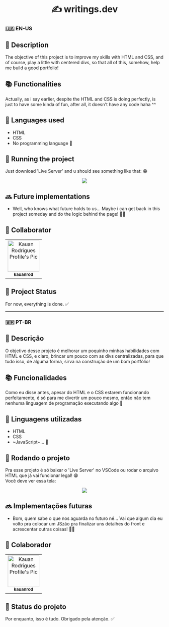 <h1 align="center">✍ writings.dev</h1>

### 🇺🇸 EN-US

## :memo: Description
The objective of this project is to improve my skills with HTML and CSS, and of course, play a little with centered divs, so that all of this, somehow, help me build a good portfolio!

## :books: Functionalities
Actually, as i say earlier, despite the HTML and CSS is doing perfectly, is just to have some kinda of fun, after all, it doesn't have any code haha ^^

## :wrench: Languages used
* HTML
* CSS
* No programming language 😬

## :rocket: Running the project
Just download 'Live Server' and u should see something like that: 😁
<div align="center">
  <img src="assets/landing_page_example.gif">
</div>

## :soon: Future implementations
* Well, who knows what future holds to us... Maybe i can get back in this project someday and do the logic behind the page! 🤷‍♂️

## :handshake: Collaborator
<table>
  <tr>
    <td align="center">
      <a href="http://github.com/tatialveso">
        <img src="https://avatars.githubusercontent.com/u/47507940?v=4" width="100px;" alt="Kauan Rodrigues Profile's Pic"/><br>
        <sub>
          <b>kauanrod</b>
        </sub>
      </a>
    </td>
  </tr>
</table>

## :dart: Project Status
For now, everything is done. ✅

<hr />

### 🇧🇷 PT-BR

## :memo: Descrição
O objetivo desse projeto é melhorar um poquinho minhas habilidades com HTML e CSS, e claro, brincar um pouco com as divs centralizadas, para que tudo isso, de alguma forma, sirva na construção de um bom portfólio!

## :books: Funcionalidades
Como eu disse antes, apesar do HTML e o CSS estarem funcionando perfeitamente, é só para me divertir um pouco mesmo, então não tem nenhuma linguagem de programação executando algo 😬
<br>
<!--<img align="center" src="https://drive.google.com/file/d/1wmJ27v5hqiZ257UVZGUCI-1ahnhjC8Qe/view?usp=sharing">-->

## :wrench: Linguagens utilizadas
* HTML
* CSS
* ~JavaScript~... 😬

## :rocket: Rodando o projeto
Pra esse projeto é só baixar o 'Live Server' no VSCode ou rodar o arquivo HTML que já vai funcionar legal! 😁
<br>Você deve ver essa tela:
<div align="center">
  <img src="assets/landing_page_example.gif">
</div>

## :soon: Implementações futuras
* Bom, quem sabe o que nos aguarda no futuro né... Vai que algum dia eu volto pra colocar um JSzão pra finalizar uns detalhes do front e acrescentar outras coisas! 🤷‍♂️

## :handshake: Colaborador
<table>
  <tr>
    <td align="center">
      <a href="http://github.com/tatialveso">
        <img src="https://avatars.githubusercontent.com/u/47507940?v=4" width="100px;" alt="Kauan Rodrigues Profile's Pic"/><br>
        <sub>
          <b>kauanrod</b>
        </sub>
      </a>
    </td>
  </tr>
</table>

## :dart: Status do projeto
Por enquanto, isso é tudo. Obrigado pela atenção. ✅

